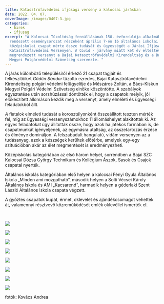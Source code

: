 ```yaml
---
title: Katasztrófavédelmi ifjúsági verseny a kalocsai járásban
date: 2022. 04. 07.
coverImage: /images/0407-3.jpg
categories:
  - hirek
  - ifjusag
excerpt: "A Kalocsai Tűzoltóság fennállásának 150. évfordulója alkalmából
  rendezett eseménysorozat részeként április 7-én 16 általános iskolai és 5
  középiskolai csapat mérte össze tudását és ügyességét a Járási Ifjúsági
  Katasztrófavédelmi Versenyen. A Covid - járvány miatt két év elteltével
  megrendezett versenyt a Bajai Katasztrófavédelmi Kirendeltség és a Bács-Kiskun
  Megyei Polgárvédelmi Szövetség szervezte. "
---
```

A járás különböző településiről érkező 21 csapat tagjait és felkészítőiket *Gödön Sándor* tűzoltó ezredes, Bajai Katasztrófavédelmi Kirendeltség polgári védelmi felügyelője és Mészáros Zoltán, a Bács-Kiskun Megyei Polgári Védelmi Szövetség elnöke köszöntötte. A szabályok egyeztetése után sorshúzással döntötték el, hogy a csapatok melyik, jól előkészített állomáson kezdik meg a versenyt, amely elméleti és ügyességi feladatokból állt.

*A* fiatalok elméleti tudását a korosztályonként összeállított teszten mérték fel, míg az ügyességi versenyszámokhoz 11 állomáshelyet alakítottak ki. Az egyes feladatokat úgy állították össze, hogy azok ha játékos formában is, de csapatmunkát igényeljenek, az egymásra utaltság, az összetartozás érzése és élménye domináljon. A felszabadult hangulatú, vidám versenyen az a tudásanyag, azok a készségek kerültek előtérbe, amelyek egy-egy szituációban akár az élet megmentését is eredményezheti.

Középiskolás kategóriában az első három helyet, sorrendben a Bajai SZC Kalocsai Dózsa György Technikum és Kollégium Ászok, Sasok és Csajok csapatai nyerték.

Általános iskolás kategóriában első helyen a kalocsai Fényi Gyula Általános Iskola „Minden ami mozgatható”, második helyen a Solti Vécsei Károly Általános Iskola és AMI „Kacsarend”, harmadik helyen a géderlaki Szent László Általános Iskola csapata végzett.

A győztes csapatok kupát, érmet, oklevelet és ajándékcsomagot vehettek át, valamennyi résztvevő közreműködését emlék oklevéllel ismerték el. 

 

![](/images/0407-1.jpg)

![](/images/0407-2.jpg)

![](/images/0407-3.jpg)

![](/images/0407-4.jpg)

![](/images/0407-5.jpg)

![](/images/0407-6.jpg)

![](/images/0407-7.jpg)

![](/images/0407-9.jpg)

fotók: Kovács Andrea
